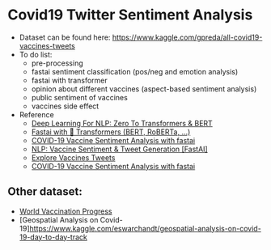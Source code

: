 # Covid19 Twitter Sentiment Analysis
- Dataset can be found here: https://www.kaggle.com/gpreda/all-covid19-vaccines-tweets
- To do list:
  - pre-processing
  - fastai sentiment classification (pos/neg and emotion analysis)
  - fastai with transformer
  - opinion about different vaccines (aspect-based sentiment analysis)
  - public sentiment of vaccines
  - vaccines side effect
- Reference
  - [Deep Learning For NLP: Zero To Transformers & BERT](https://www.kaggle.com/tanulsingh077/deep-learning-for-nlp-zero-to-transformers-bert)
  - [Fastai with 🤗 Transformers (BERT, RoBERTa, ...)](https://www.kaggle.com/maroberti/fastai-with-transformers-bert-roberta)   
  - [COVID-19 Vaccine Sentiment Analysis with fastai](https://www.kaggle.com/twhelan/covid-19-vaccine-sentiment-analysis-with-fastai)
  - [NLP: Vaccine Sentiment & Tweet Generation [FastAI]](https://www.kaggle.com/joshuaswords/nlp-vaccine-sentiment-tweet-generation-fastai)
  - [Explore Vaccines Tweets](https://www.kaggle.com/gpreda/explore-vaccines-tweets)
  - [COVID-19 Vaccine Sentiment Analysis with fastai](https://www.kaggle.com/twhelan/covid-19-vaccine-sentiment-analysis-with-fastai)

## Other dataset:
- [World Vaccination Progress](https://www.kaggle.com/gpreda/covid-world-vaccination-progress)
- [Geospatial Analysis on Covid-19]https://www.kaggle.com/eswarchandt/geospatial-analysis-on-covid-19-day-to-day-track
